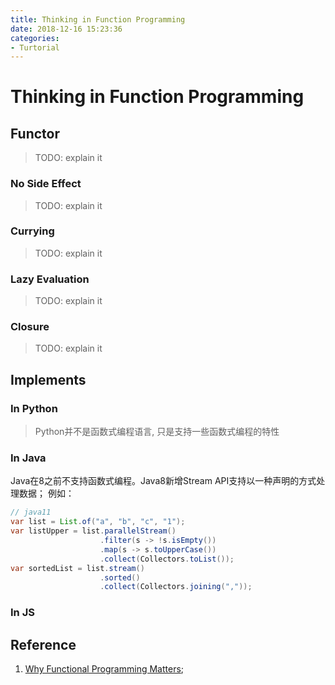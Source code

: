 ```yaml
---
title: Thinking in Function Programming
date: 2018-12-16 15:23:36
categories:
- Turtorial
---
```


# Thinking in Function Programming


## Functor
> TODO: explain it

### No Side Effect
> TODO: explain it
### Currying
> TODO: explain it
### Lazy Evaluation
> TODO: explain it
### Closure
> TODO: explain it

## Implements

### In Python
> Python并不是函数式编程语言, 只是支持一些函数式编程的特性


### In Java
Java在8之前不支持函数式编程。Java8新增Stream API支持以一种声明的方式处理数据；
例如：
```java
// java11
var list = List.of("a", "b", "c", "1");
var listUpper = list.parallelStream()
                    .filter(s -> !s.isEmpty())
                    .map(s -> s.toUpperCase())
                    .collect(Collectors.toList());
var sortedList = list.stream()
                    .sorted()
                    .collect(Collectors.joining(","));
```

### In JS

## Reference
1. [Why Functional Programming Matters](http://www.cse.chalmers.se/~rjmh/Papers/whyfp.html); 